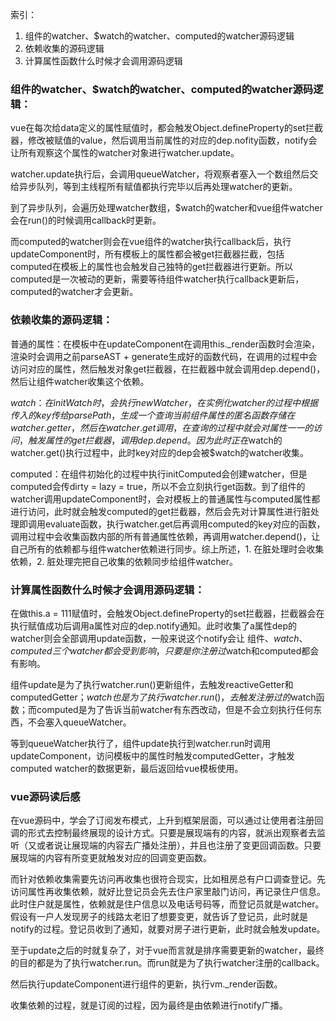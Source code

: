 索引：
1. 组件的watcher、$watch的watcher、computed的watcher源码逻辑
2. 依赖收集的源码逻辑
3. 计算属性函数什么时候才会调用源码逻辑

### 组件的watcher、$watch的watcher、computed的watcher源码逻辑：

vue在每次给data定义的属性赋值时，都会触发Object.defineProperty的set拦截器，修改被赋值的value，然后调用当前属性的对应的dep.nofity函数，notify会让所有观察这个属性的watcher对象进行watcher.update。

watcher.update执行后，会调用queueWatcher，将观察者塞入一个数组然后交给异步队列，等到主线程所有赋值都执行完毕以后再处理watcher的更新。

到了异步队列，会遍历处理watcher数组，$watch的watcher和vue组件watcher会在run()的时候调用callback时更新。

而computed的watcher则会在vue组件的watcher执行callback后，执行updateComponent时，所有模板上的属性都会被get拦截器拦截，包括computed在模板上的属性也会触发自己独特的get拦截器进行更新。所以computed是一次被动的更新，需要等待组件watcher执行callback更新后，computed的watcher才会更新。

### 依赖收集的源码逻辑：

普通的属性：在模板中在updateComponent在调用this._render函数时会渲染，渲染时会调用之前parseAST + generate生成好的函数代码，在调用的过程中会访问对应的属性，然后触发对象get拦截器，在拦截器中就会调用dep.depend()，然后让组件watcher收集这个依赖。

$watch：在initWatch时，会执行new Watcher，在实例化watcher的过程中根据传入的key传给parsePath，生成一个查询当前组件属性的匿名函数存储在watcher.getter，然后在watcher.get调用，在查询的过程中就会对属性一一的访问，触发属性的get拦截器，调用dep.depend。因为此时正在$watch的watcher.get()执行过程中，此时key对应的dep会被$watch的watcher收集。

computed：在组件初始化的过程中执行initComputed会创建watcher，但是computed会传dirty = lazy = true，所以不会立刻执行get函数。到了组件的watcher调用updateComponent时，会对模板上的普通属性与computed属性都进行访问，此时就会触发computed的get拦截器，然后会先对计算属性进行脏处理即调用evaluate函数，执行watcher.get后再调用computed的key对应的函数，调用过程中会收集函数内部的所有普通属性依赖，再调用watcher.depend()，让自己所有的依赖都与组件watcher依赖进行同步。综上所述，1. 在脏处理时会收集依赖，2. 脏处理完把自己收集的依赖同步给组件watcher。

### 计算属性函数什么时候才会调用源码逻辑：

在做this.a = 111赋值时，会触发Object.defineProperty的set拦截器，拦截器会在执行赋值成功后调用a属性对应的dep.notify通知。此时收集了a属性dep的watcher则会全部调用update函数，一般来说这个notify会让 组件、$watch、computed三个watcher都会受到影响，只要是你注册过$watch和computed都会有影响。

组件update是为了执行watcher.run()更新组件，去触发reactiveGetter和computedGetter；$watch也是为了执行watcher.run()，去触发注册过的$watch函数；而computed是为了告诉当前watcher有东西改动，但是不会立刻执行任何东西，不会塞入queueWatcher。

等到queueWatcher执行了，组件update执行到watcher.run时调用updateComponent，访问模板中的属性时触发computedGetter，才触发computed watcher的数据更新，最后返回给vue模板使用。

### vue源码读后感

在vue源码中，学会了订阅发布模式，上升到框架层面，可以通过让使用者注册回调的形式去控制最终展现的设计方式。只要是展现端有的内容，就派出观察者去监听（又或者说让展现端的内容去广播处注册），并且也注册了变更回调函数。只要展现端的内容有所变更就触发对应的回调变更函数。

而针对依赖收集需要先访问再收集也很符合现实，比如租房总有户口调查登记。先访问属性再收集依赖，就好比登记员会先去住户家里敲门访问，再记录住户信息。此时住户就是属性，依赖就是住户信息以及电话号码等，而登记员就是watcher。假设有一户人发现房子的线路太老旧了想要变更，就告诉了登记员，此时就是notify的过程。登记员收到了通知，就要对房子进行更新，此时就会触发update。

至于update之后的时就复杂了，对于vue而言就是排序需要更新的watcher，最终的目的都是为了执行watcher.run。而run就是为了执行watcher注册的callback。

然后执行updateComponent进行组件的更新，执行vm._render函数。

收集依赖的过程，就是订阅的过程，因为最终是由依赖进行notify广播。